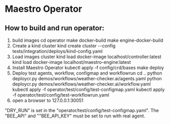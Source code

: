 # Maestro Operator

## How to build and run operator:

1. build images
        cd operator
        make docker-build
        make engine-docker-build
2. Create a kind cluster
        kind create cluster --config tests/integration/deploys/kind-config.yaml
3. Load images cluster
        kind load docker-image localhost/controller:latest
        kind load docker-image localhost/maestro-engine:latest
4. Install Maestro Operator
        kubectl apply -f config/crd/bases
        make deploy
5. Deploy test agents, workflow, configmap and workflowrun
        cd ..
        python deploycr.py demos/workflows/weather-checker.ai/agents.yaml
        python deploycr.py demos/workflows/weather-checker.ai/workflow.yaml
        kubectl apply -f operator/test/config/test-configmap.yaml
        kubectl apply -f operator/test/config/test-workflowrun.yaml
6. open a browser to 127.0.0.1:30051

"DRY_RUN" is set in the "operator/test/config/test-configmap.yaml".  The "BEE_API" and ""BEE_API_KEY" must be set to run with real agent.
